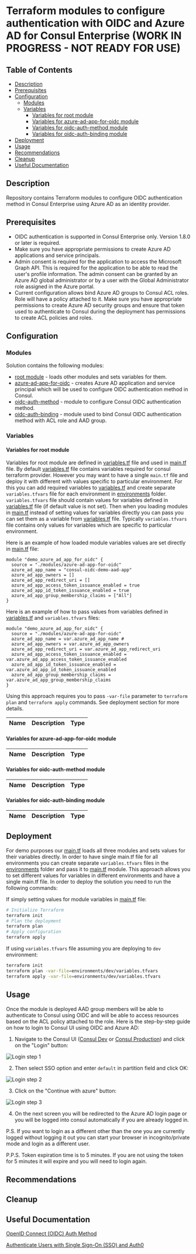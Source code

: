 # Terraform modules to configure authentication with OIDC and Azure AD for Consul Enterprise (WORK IN PROGRESS - NOT READY FOR USE)

## Table of Contents

* [Description](#description)
* [Prerequisites](#prerequisites)
* [Configuration](#configuration)
  * [Modules](#modules)
  * [Variables](#variables)
    * [Variables for root module](#variables-for-root-module)
    * [Variables for azure-ad-app-for-oidc module](#variables-for-azure-ad-app-for-oidc-module)
    * [Variables for oidc-auth-method module](#variables-for-oidc-auth-method-module)
    * [Variables for oidc-auth-binding module](#variables-for-oidc-auth-binding-module)
* [Deployment](#deployment)
* [Usage](#usage)
* [Recommendations](#recommendations)
* [Cleanup](#cleanup)
* [Useful Documentation](#useful-documentation)

## Description

Repository contains Terraform modules to configure OIDC authentication method in Consul Enterprise using Azure AD as an identity provider.

## Prerequisites

* OIDC authentication is supported in Consul Enterprise only. Version 1.8.0 or later is required.
* Make sure you have appropriate permissions to create Azure AD applications and service principals.
* Admin consent is required for the application to access the Microsoft Graph API. This is required for the application to be able to read the user's profile information. The admin consent can be granted by an Azure AD global administrator or by a user with the Global Administrator role assigned in the Azure portal.
* Current configuration allows bind Azure AD groups to Consul ACL roles. Role will have a policy attached to it. Make sure you have appropriate permissions to create Azure AD security groups and ensure that token used to authenticate to Consul during the deployment has permissions to create ACL policies and roles.

## Configuration

### Modules

Solution contains the following modules:

* [root module](./main.tf) - loads other modules and sets variables for them.
* [azure-ad-app-for-oidc](./modules/azure-ad-app-for-oidc) - creates Azure AD application and service principal which will be used to configure OIDC authentication method in Consul.
* [oidc-auth-method](./modules/oidc-auth-method) - module to configure Consul OIDC authentication method.
* [oidc-auth-binding](./modules/oidc-auth-binding) - module used to bind Consul OIDC authentication method with ACL role and AAD group.

### Variables

#### Variables for root module

Variables for root module are defined in [variables.tf](./variables.tf) file and used in [main.tf](./main.tf) file. By default [variables.tf](./variables.tf) file contains variables required for consul terraform provider. However you may want to have a single `main.tf` file and deploy it with different with values specific to particular environment. For this you can add required variables to [variables.tf](./variables.tf) and create separate `variables.tfvars` file for each environment in [environments](./environments) folder. `variables.tfvars` file should contain values for variables defined in [variables.tf](./variables.tf) file (if default value is not set). Then when you loading modules in [main.tf](./main.tf) instead of setting values for variables directly you can pass you can set them as a variable from [variables.tf](./variables.tf) file. Typically `variables.tfvars` file contains only values for variables which are specific to particular environment.

Here is an example of how loaded module variables values are set directly in [main.tf](./main.tf) file:

```hcl
module "demo_azure_ad_app_for_oidc" {
  source = "./modules/azure-ad-app-for-oidc"
  azure_ad_app_name = "consul-oidc-demo-aad-app"
  azure_ad_app_owners = []
  azure_ad_app_redirect_uri = []
  azure_ad_app_access_token_issuance_enabled = true
  azure_ad_app_id_token_issuance_enabled = true
  azure_ad_app_group_membership_claims = ["All"]
}
```

Here is an example of how to pass values from variables defined in [variables.tf](./variables.tf) and `variables.tfvars` files:

```hcl
module "demo_azure_ad_app_for_oidc" {
  source = "./modules/azure-ad-app-for-oidc"
  azure_ad_app_name = var.azure_ad_app_name # 
  azure_ad_app_owners = var.azure_ad_app_owners 
  azure_ad_app_redirect_uri = var.azure_ad_app_redirect_uri
  azure_ad_app_access_token_issuance_enabled = var.azure_ad_app_access_token_issuance_enabled
  azure_ad_app_id_token_issuance_enabled = var.azure_ad_app_id_token_issuance_enabled
  azure_ad_app_group_membership_claims = var.azure_ad_app_group_membership_claims
}
```

Using this approach requires you to pass `-var-file` parameter to `terraform plan` and `terraform apply` commands. See deployment section for more details.

Name | Description | Type |
---- | ----------- | ---- |

#### Variables for azure-ad-app-for-oidc module

Name | Description | Type |
---- | ----------- | ---- |

#### Variables for oidc-auth-method module

Name | Description | Type |
---- | ----------- | ---- |

#### Variables for oidc-auth-binding module

Name | Description | Type |
---- | ----------- | ---- |

## Deployment

For demo purposes our [main.tf](./main.tf) loads all three modules and sets values for their variables directly. In order to have single main.tf file for all environments you can create separate `variables.tfvars` files in the [environments](./environments) folder and pass it to  [main.tf](./main.tf) module. This approach allows you to set different values for variables in different environments and have a single main.tf file.
In order to deploy the solution you need to run the following commands:

If simply setting values for module variables in [main.tf](./main.tf) file:

```bash
# Initialize Terraform
terraform init
# Plan the deployment
terraform plan 
# Apply configuration
terraform apply
```

If using `variables.tfvars` file assuming you are deploying to `dev` environment:

```bash
terraform init 
terraform plan -var-file=environments/dev/variables.tfvars
terraform apply -var-file=environments/dev/variables.tfvars
```

## Usage

Once the module is deployed AAD group members will be able to authenticate to Consul using OIDC and will be able to access resources based on the ACL policy attached to the role. Here is the step-by-step guide on how to login to Consul UI using OIDC and Azure AD:

1. Navigate to the Consul UI ([Consul Dev](consul-dev.balticit.ifint.bix) or [Consul Production](consul.balticit.ifint.biz)) and click on the "Login" button:

![Login step 1](./images/Login-1.jpg "Login step 1")

2. Then select SSO option and enter `default` in partition field and click OK:

![Login step 2](./images/Login-2.jpg "Login step 2")

3. Click on the "Continue with azure" button:

![Login step 3](./images/Login-3.jpg "Login step 3")

4. On the next screen you will be redirected to the Azure AD login page or you will be logged into consul automatically if you are already logged in.

P.S.
If you want to login as a different other than the one you are currently logged without logging it out you can start your browser in incognito/private mode and login as a different user.

P.P.S.
Token expiration time is to 5 minutes. If you are not using the token for 5 minutes it will expire and you will need to login again.

## Recommendations

## Cleanup

## Useful Documentation

[OpenID Connect (OIDC) Auth Method](https://developer.hashicorp.com/consul/docs/security/acl/auth-methods/oidc)

[Authenticate Users with Single Sign-On (SSO) and Auth0](https://developer.hashicorp.com/consul/tutorials/datacenter-operations/single-sign-on-auth0)